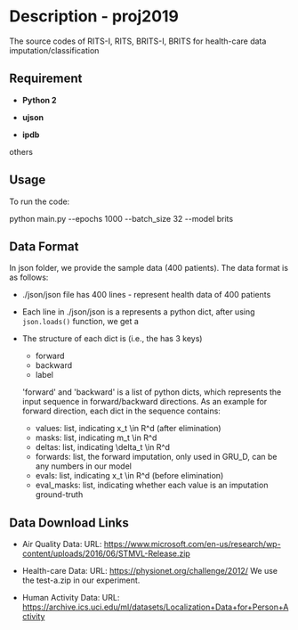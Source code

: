 # Description - proj2019
The source codes of RITS-I, RITS, BRITS-I, BRITS for health-care data imputation/classification

## Requirement

* __Python 2__

* __ujson__

* __ipdb__

others

## Usage

To run the code:

python main.py --epochs 1000 --batch_size 32 --model brits

## Data Format
In json folder, we provide the sample data (400 patients).
The data format is as follows:

* ./json/json file has 400 lines - represent health data of 400 patients
* Each line in ./json/json is a <str> represents a python dict, after using `json.loads()` function, we get a <dict>
* The structure of each dict is (i.e., the <dict> has 3 keys)
    * forward
    * backward
    * label

    'forward' and 'backward' is a list of python dicts, which represents the input sequence in forward/backward directions. As an example for forward direction, each dict in the sequence contains:
    * values: list, indicating x_t \in R^d (after elimination)
    * masks: list, indicating m_t \in R^d
    * deltas: list, indicating \delta_t \in R^d
    * forwards: list, the forward imputation, only used in GRU_D, can be any numbers in our model
    * evals: list, indicating x_t \in R^d (before elimination)
    * eval_masks: list, indicating whether each value is an imputation ground-truth

## Data Download Links

* Air Quality Data:
URL: https://www.microsoft.com/en-us/research/wp-content/uploads/2016/06/STMVL-Release.zip

* Health-care Data:
URL: https://physionet.org/challenge/2012/
We use the test-a.zip in our experiment.

* Human Activity Data:
URL: https://archive.ics.uci.edu/ml/datasets/Localization+Data+for+Person+Activity

